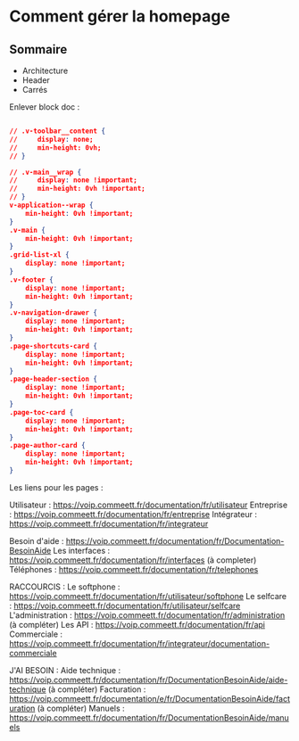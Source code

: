 # Comment gérer la homepage

## Sommaire 

- Architecture
- Header
- Carrés 


Enlever block doc :

```json

// .v-toolbar__content {
//     display: none;
//     min-height: 0vh;
// }

// .v-main__wrap {
//     display: none !important;
//     min-height: 0vh !important;
// }
v-application--wrap {
    min-height: 0vh !important;
}
.v-main {
    min-height: 0vh !important;
}
.grid-list-xl {
    display: none !important;
}
.v-footer {
    display: none !important;
    min-height: 0vh !important;
}
.v-navigation-drawer {
    display: none !important;
    min-height: 0vh !important;
}
.page-shortcuts-card {
    display: none !important;
    min-height: 0vh !important;
}
.page-header-section {
    display: none !important;
    min-height: 0vh !important;
}
.page-toc-card {
    display: none !important;
    min-height: 0vh !important; 
}
.page-author-card {
    display: none !important;
    min-height: 0vh !important;   
}

```






Les liens pour les pages :

Utilisateur : https://voip.commeett.fr/documentation/fr/utilisateur
Entreprise : https://voip.commeett.fr/documentation/fr/entreprise
Intégrateur : https://voip.commeett.fr/documentation/fr/integrateur



Besoin d'aide : https://voip.commeett.fr/documentation/fr/Documentation-BesoinAide
Les interfaces : https://voip.commeett.fr/documentation/fr/interfaces (à completer)
Téléphones : https://voip.commeett.fr/documentation/fr/telephones


RACCOURCIS : 
Le softphone : https://voip.commeett.fr/documentation/fr/utilisateur/softphone
Le selfcare : https://voip.commeett.fr/documentation/fr/utilisateur/selfcare
L'administration : https://voip.commeett.fr/documentation/fr/administration (à compléter)
Les API : https://voip.commeett.fr/documentation/fr/api
Commerciale : https://voip.commeett.fr/documentation/fr/integrateur/documentation-commerciale


J'AI BESOIN :
Aide technique : https://voip.commeett.fr/documentation/fr/DocumentationBesoinAide/aide-technique (à compléter)
Facturation : https://voip.commeett.fr/documentation/e/fr/DocumentationBesoinAide/facturation (à compléter)
Manuels : https://voip.commeett.fr/documentation/fr/DocumentationBesoinAide/manuels 






